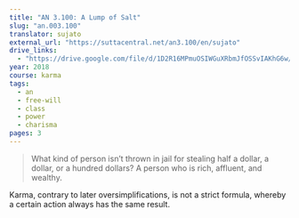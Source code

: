 ```yaml
---
title: "AN 3.100: A Lump of Salt"
slug: "an.003.100"
translator: sujato
external_url: "https://suttacentral.net/an3.100/en/sujato"
drive_links:
  - "https://drive.google.com/file/d/1D2R16MPmuOSIWGuXRbmJfOSSvIAKhG6w/view?usp=drivesdk"
year: 2018
course: karma
tags:
  - an
  - free-will
  - class
  - power
  - charisma
pages: 3
---
```


> What kind of person isn’t thrown in jail for stealing half a dollar, a dollar, or a hundred dollars? A person who is rich, affluent, and wealthy.

Karma, contrary to later oversimplifications, is not a strict formula, whereby a certain action always has the same result.

